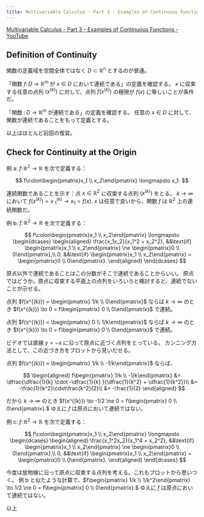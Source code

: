 ```yaml
---
title: Multivariable Calculus - Part 3 - Examples of Continuous Functions - YouTube
---
```


[Multivariable Calculus - Part 3 - Examples of Continuous Functions - YouTube](https://www.youtube.com/watch?v=KkZFMklbiu0&list=PLBh2i93oe2qv4G2AyarkbR3OKBml0hXEg&index=3)

## Definition of Continuity

関数の定義域を空間全体ではなく $D \subset \mathbb{R}^n$ とするのが普通。

「関数 $f\colon D \longrightarrow \mathbb{R}^m$ が $x \in D$ において連続である」の定義を確認する。
$x$ に収束する任意の点列 $(x^{(k)})$ に対して、点列 $f(x^{(k)})$ の極限が $f(x)$ に等しいことが条件だ。

「関数 $\colon D \longrightarrow \mathbb{R}^m$ が連続である」の定義を確認する。
任意の $x \in D$ に対して、関数が連続であることをもって定義とする。

以上はほとんど前回の復習。

## Check for Continuity at the Origin

例 a: $f \colon \mathbb{R}^2 \longrightarrow \mathbb{R}$ を次で定義する：

$$
f\colon\begin{pmatrix}x_1 \\ x_2\end{pmatrix} \longmapsto x_1.
$$

連続関数であることを示す：点 $x \in \mathbb R^2$ に収束する点列 $(x^{(k)})$ をとる。
${k \to \infty}$ において ${f(x^{(k)}) = x^{(k)}_{\:1} \to x_1 = f(x).}$
$x$ は任意で良いから、関数 $f$ は $\mathbb R^2$ 上の連続関数だ。

例 b: $f \colon \mathbb{R}^2 \longrightarrow \mathbb{R}$ を次で定義する：

$$
f\colon\begin{pmatrix}x_1 \\ x_2\end{pmatrix} \longmapsto
\begin{dcases}
\begin{aligned}
\frac{x_1x_2}{x_1^2 + x_2^2}, &&\text{if} \begin{pmatrix}x_1 \\ x_2\end{pmatrix} \ne \begin{pmatrix}0 \\ 0\end{pmatrix},\\
0, &&\text{if} \begin{pmatrix}x_1 \\ x_2\end{pmatrix} = \begin{pmatrix}0 \\ 0\end{pmatrix}.
\end{aligned}
\end{dcases}
$$

原点以外で連続であることはこの分数がそこで連続であることからいい。
原点ではどうか。原点に収束する平面上の点列をいろいろと検討すると、連続でないことが示せる。

点列 $f(x^{(k)}) = \begin{pmatrix} 1/k \\ 0\end{pmatrix}$ ならば $k \to \infty$ のとき
$f(x^{(k)}) \to 0 = f\begin{pmatrix} 0 \\ 0\end{pmatrix}$ で連続。

点列 $f(x^{(k)}) = \begin{pmatrix} 0 \\ 1/k\end{pmatrix}$ ならば $k \to \infty$ のとき
$f(x^{(k)}) \to 0 = f\begin{pmatrix} 0 \\ 0\end{pmatrix}$ で連続。

ビデオでは直線 $y = -x$ に沿って原点に近づく点列をとっている。
カンニング方法として、この近づき方をプロットから見いだせる。

点列 $f(x^{(k)}) = \begin{pmatrix} 1/k \\ -1/k\end{pmatrix}$ ならば、

$$
\begin{aligned}
f\begin{pmatrix} 1/k \\ -1/k\end{pmatrix}
&= \dfrac{\dfrac{1}{k} \cdot -\dfrac{1}{k} }{\dfrac{1}{k^2} + \dfrac{1}{k^2}}\\
&= -\frac{1}{k^2}\cdot\frac{k^2}{2}\\
&= -\frac{1}{2}
\end{aligned}
$$

だから $k \to \infty$ のとき $f(x^{(k)}) \to -1/2 \ne 0 = f\begin{pmatrix} 0 \\ 0\end{pmatrix}.$
ゆえに $f$ は原点において連続ではない。

例 c: $f \colon \mathbb{R}^2 \longrightarrow \mathbb{R}$ を次で定義する：

$$
f\colon\begin{pmatrix}x_1 \\ x_2\end{pmatrix} \longmapsto
\begin{dcases}
\begin{aligned}
\frac{x_1^2x_2}{x_1^4 + x_2^2}, &&\text{if} \begin{pmatrix}x_1 \\ x_2\end{pmatrix} \ne \begin{pmatrix}0 \\ 0\end{pmatrix},\\
0, &&\text{if} \begin{pmatrix}x_1 \\ x_2\end{pmatrix} = \begin{pmatrix}0 \\ 0\end{pmatrix}.
\end{aligned}
\end{dcases}
$$

今度は放物線に沿って原点に収束する点列を考える。これもプロットから思いつく。
例 b と似たような計算で、$f\begin{pmatrix} 1/k \\ 1/k^2\end{pmatrix} \to 1/2 \ne 0 = f\begin{pmatrix} 0 \\ 0\end{pmatrix}.$
ゆえに $f$ は原点において連続ではない。

以上
